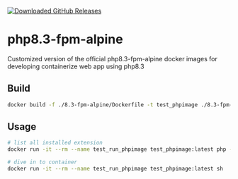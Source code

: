 [![Downloaded GitHub Releases](https://img.shields.io/github/downloads/arierinaldie/php8-docker/tree/8.3-fpm-alpine/total?label=Downloaded%20releases)](https://github.com/arierinaldie/php8-docker/releases)

# php8.3-fpm-alpine
Customized version of the official php8.3-fpm-alpine docker images for developing containerize web app using php8.3

## Build
```sh
docker build -f ./8.3-fpm-alpine/Dockerfile -t test_phpimage ./8.3-fpm-alpine
```

## Usage
```sh
# list all installed extension
docker run -it --rm --name test_run_phpimage test_phpimage:latest php -m

# dive in to container
docker run -it --rm --name test_run_phpimage test_phpimage:latest sh
```